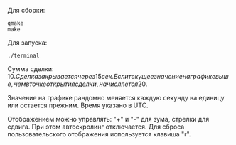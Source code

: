 Для сборки:
```
qmake
make
```

Для запуска:
```
./terminal
```

Сумма сделки: 10$.
Сделка закрывается через 15 сек.
Если текущее значение на графике выше, чем в точке открытия сделки, начисляется 20$.

Значение на графике рандомно меняется каждую секунду на единицу или остается прежним.
Время указано в UTC.

Отображением можно управлять: "+" и "-" для зума, стрелки для сдвига. При этом автоскролинг отключается.
Для сброса пользовательского отображения используется клавиша "r".

